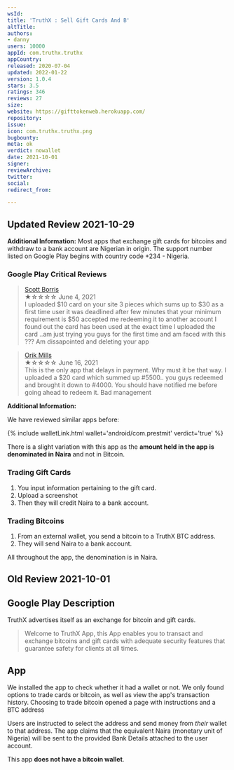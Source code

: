 ```yaml
---
wsId: 
title: 'TruthX : Sell Gift Cards And B'
altTitle: 
authors:
- danny
users: 10000
appId: com.truthx.truthx
appCountry: 
released: 2020-07-04
updated: 2022-01-22
version: 1.0.4
stars: 3.5
ratings: 346
reviews: 27
size: 
website: https://gifttokenweb.herokuapp.com/
repository: 
issue: 
icon: com.truthx.truthx.png
bugbounty: 
meta: ok
verdict: nowallet
date: 2021-10-01
signer: 
reviewArchive: 
twitter: 
social: 
redirect_from: 

---
```


## Updated Review 2021-10-29

**Additional Information:** Most apps that exchange gift cards for bitcoins and withdraw to a bank account are Nigerian in origin. The support number listed on Google Play begins with country code +234 - Nigeria. 

### Google Play Critical Reviews

> [Scott Borris](https://play.google.com/store/apps/details?id=com.truthx.truthx&reviewId=gp%3AAOqpTOEUgd8LpSsDY1R9phXJemdaj1Yk-xPXm5FK6j2QMBJu9eGvjxhMCqfjqTQ1pYLjBTv8FWFIJzwscKwkhA)<br>
  ★☆☆☆☆ June 4, 2021 <br>
       I uploaded $10 card on your site 3 pieces which sums up to $30 as a first time user it was deadlined after few minutes that your minimum requirement is $50 accepted me redeeming it to another account I found out the card has been used at the exact time I uploaded the card ..am just trying you guys for the first time and am faced with this ??? Am dissapointed and deleting your app

> [Orik Mills](https://play.google.com/store/apps/details?id=com.truthx.truthx&reviewId=gp%3AAOqpTOFn5aBOltEeBhTxqck9pjUABpSKCf_3joRUYG9IXUO6gUi3o1o3TBOkrIbTbK3gRg-NcTvgNkXvyfsSSw)<br>
  ★☆☆☆☆ June 16, 2021 <br>
       This is the only app that delays in payment. Why must it be that way. I uploaded a $20 card which summed up #5500.. you guys redeemed and brought it down to #4000. You should have notified me before going ahead to redeem it. Bad management

**Additional Information:**

We have reviewed similar apps before:

{% include walletLink.html wallet='android/com.prestmit' verdict='true' %}

There is a slight variation with this app as the **amount held in the app is denominated in Naira** and not in Bitcoin.

### Trading Gift Cards

1. You input information pertaining to the gift card.
2. Upload a screenshot
3. Then they will credit Naira to a bank account. 

### Trading Bitcoins

1. From an external wallet, you send a bitcoin to a TruthX BTC address. 
2. They will send Naira to a bank account.
       
All throughout the app, the denomination is in Naira.

## Old Review 2021-10-01

## Google Play Description

TruthX advertises itself as an exchange for bitcoin and gift cards.

> Welcome to TruthX App, this App enables you to transact and exchange bitcoins and gift cards with adequate security features that guarantee safety for clients at all times.

## App

We installed the app to check whether it had a wallet or not. We only found options to trade cards or bitcoin, as well as view the app's transaction history. Choosing to trade bitcoin opened a page with instructions and a BTC address

Users are instructed to select the address and send money from _their_ wallet to that address. The app claims that the equivalent Naira (monetary unit of Nigeria) will be sent to the provided Bank Details attached to the user account.

This app **does not have a bitcoin wallet**.
